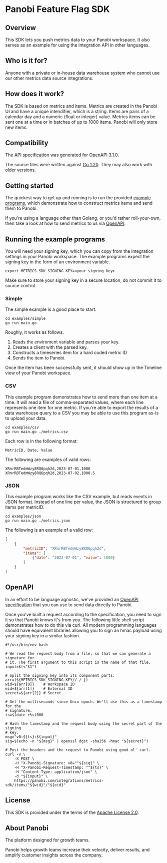 # Panobi Feature Flag SDK

## Overview

This SDK lets you push metrics data to your Panobi workspace. It also serves as an example for using the integration API in other languages.

## Who is it for?

Anyone with a private or in-house data warehouse system who cannot use our other metrics data source integrations.

## How does it work?

The SDK is based on metrics and items. Metrics are created in the Panobi UI and have a unique intendifier, which is a string. Items are pairs of a calendar day and a numeric (float or integer) value. Metrics items can be sent one at a time or in batches of up to 1000 items. Panobi will only store new items.

## Compatibility

The [API specification](openapi.yaml) was generated for [OpenAPI 3.1.0](https://spec.openapis.org/oas/v3.1.0).

The source files were written against [Go 1.20](https://go.dev/doc/go1.20). They may also work with older versions.

## Getting started

The quickest way to get up and running is to run the provided [example programs](#running-the-example-programs), which demonstrate how to construct metrics items and send them to Panobi.

If you're using a language other than Golang, or you'd rather roll-your-own, then take a look at how to send metrics to us via [OpenAPI](#openapi).

## Running the example programs

You will need your signing key, which you can copy from the integration settings in your Panobi workspace. The example programs expect the signing key in the form of an environment variable.

```console
export METRICS_SDK_SIGNING_KEY=<your signing key>
```

Make sure to store your signing key in a secure location; do not commit it to source control.

### Simple

The simple example is a good place to start.

```console
cd examples/simple
go run main.go
```

Roughly, it works as follows.

1. Reads the enviroment variable and parses your key.
2. Creates a client with the parsed key.
3. Constructs a timeseries item for a hard coded metric ID
4. Sends the item to Panobi.

Once the item has been successfully sent, it should show up in the Timeline view of your Panobi workspace.

### CSV

This example program demonstrates how to send more than one item at a time. It will read a file of comma-separated values, where each line represents one item for one metric. If you're able to export the results of a data warehouse query to a CSV you may be able to use this program as-is to upload your data.

```console
cd examples/csv
go run main.go ./metrics.csv
```

Each row is in the following format:

```
MetricID, Date, Value
```

The following are examples of valid rows:

```
XRnrRBTedmWzy8RQ6pqh2d,2023-07-01,1000
XRnrRBTedmWzy8RQ6pqh2d,2023-07-02,1000.5
```

### JSON

This example program works like the CSV example, but reads events in JSON format. Instead of one line per value, the JSON is structured to group items per metricID.

```console
cd examples/json
go run main.go ./metrics.json
```

The following is an example of a valid row:

```json
[
    {
        "metricID": "XRnrRBTedmWzy8RQ6pqh2d",
        "items": [
            {"date": "2023-07-01", "value": 1000}
        ]
    }
]

```

## OpenAPI

In an effort to be language agnostic, we've provided an [OpenAPI specification](openapi.yaml) that you can use to send data directly to Panobi.

Once you've built a request according to the specification, you need to sign it so that Panobi knows it's from you. The following little shell script demonstrates how to do this via curl.
All modern programming languages should have equivalent libraries allowing you to sign an hmac payload using your signing key in a similar fashion.

```shell
#!/usr/bin/env bash

# We read the request body from a file, so that we can generate a signature for
# it. The first argument to this script is the name of that file.
input=$(<"$1")

# Split the signing key into its component parts.
arr=(${METRICS_SDK_SIGNING_KEY//-/ })
wid=${arr[0]}    # Workspace ID
eid=${arr[1]}    # External ID
secret=${arr[2]} # Secret

# Get the milliseconds since Unix epoch. We'll use this as a timestamp for the
# signature.
ts=$(date +%s)000

# Hash the timestamp and the request body using the secret part of the signing
# key.
msg="v0:${ts}:${input}"
sig=$(echo -n "${msg}" | openssl dgst -sha256 -hmac "${secret}")

# Post the headers and the request to Panobi using good ol' curl.
curl -v \
    -X POST \
    -H "X-Panobi-Signature: v0=""${sig}" \
    -H "X-Panobi-Request-Timestamp: ""${ts}" \
    -H "Content-Type: application/json" \
    -d "${input}" \
    https://panobi.com/integrations/metrics-sdk/items/"${wid}"/"${eid}"
```

## License

This SDK is provided under the terms of the [Apache License 2.0](LICENSE).

## About Panobi

The platform designed for growth teams.

Panobi helps growth teams increase their velocity, deliver results, and amplify customer insights across the company.
